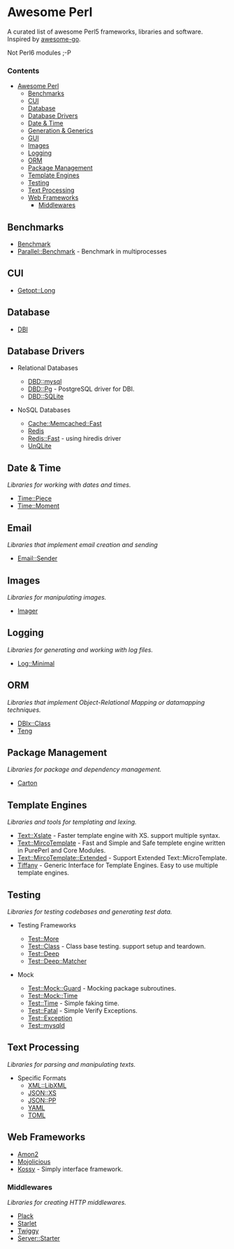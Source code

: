 # Awesome Perl

A curated list of awesome Perl5 frameworks, libraries and software. Inspired by [awesome-go](https://github.com/avelino/awesome-go).

Not Perl6 modules ;-P

### Contents

- [Awesome Perl](#awesome-perl)
    - [Benchmarks](#benchmarks)
    - [CUI](#cui)
    - [Database](#database)
    - [Database Drivers](#database-drivers)
    - [Date & Time](#date--time)
    - [Generation & Generics](#generation--generics)
    - [GUI](#gui)
    - [Images](#images)
    - [Logging](#logging)
    - [ORM](#orm)
    - [Package Management](#package-management)
    - [Template Engines](#template-engines)
    - [Testing](#testing)
    - [Text Processing](#text-processing)
    - [Web Frameworks](#web-frameworks)
        - [Middlewares](#middlewares)

## Benchmarks

* [Benchmark](http://metacpan.org/pod/Benchmark)
* [Parallel::Benchmark](http://metacpan.org/pod/Parallel::Benchmark) - Benchmark in multiprocesses

## CUI

* [Getopt::Long](https://metacpan.org/pod/Getopt::Long)

## Database

* [DBI](https://metacpan.org/pod/DBI)

## Database Drivers

* Relational Databases
    * [DBD::mysql](https://metacpan.org/pod/DBD::mysql)
    * [DBD::Pg](https://metacpan.org/pod/DBD::Pg) - PostgreSQL driver for DBI.
    * [DBD::SQLite](https://metacpan.org/pod/DBD::SQLite)

* NoSQL Databases
    * [Cache::Memcached::Fast](https://metacpan.org/pod/Cache::Memcached::Fast)
    * [Redis](https://metacpan.org/pod/Redis)
    * [Redis::Fast](https://metacpan.org/pod/Redis::Fast) - using hiredis driver
    * [UnQLite](https://metacpan.org/pod/UnQLite)

## Date & Time

*Libraries for working with dates and times.*

* [Time::Piece](https://metacpan.org/pod/Time::Piece)
* [Time::Moment](https://metacpan.org/pod/Time::Moment)

## Email

*Libraries that implement email creation and sending*

* [Email::Sender](https://metacpan.org/pod/Email::Sender)

## Images

*Libraries for manipulating images.*

* [Imager](https://metacpan.org/pod/Imager)

## Logging

*Libraries for generating and working with log files.*

* [Log::Minimal](https://metacpan.org/pod/Log::Minimal)

## ORM

*Libraries that implement Object-Relational Mapping or datamapping techniques.*

* [DBIx::Class](https://metacpan.org/pod/DBIx::Class)
* [Teng](https://metacpan.org/pod/Teng)

## Package Management

*Libraries for package and dependency management.*

* [Carton](https://metacpan.org/pod/Carton)

## Template Engines

*Libraries and tools for templating and lexing.*

* [Text::Xslate](https://metacpan.org/pod/Text::Xslate) - Faster template engine with XS. support multiple syntax.
* [Text::MircoTemplate](https://metacpan.org/pod/Text::MicroTemplate) - Fast and Simple and Safe templete engine written in PurePerl and Core Modules.
* [Text::MircoTemplate::Extended](https://metacpan.org/pod/Text::MicroTemplate::Extended) - Support Extended Text::MicroTemplate.
* [Tiffany](https://metacpan.org/pod/Tiffany) - Generic Interface for Template Engines. Easy to use multiple template engines.

## Testing

*Libraries for testing codebases and generating test data.*

* Testing Frameworks
    * [Test::More](https://metacpan.org/pod/Test::More)
    * [Test::Class](https://metacpan.org/pod/Test::Class) - Class base testing. support setup and teardown.
    * [Test::Deep](https://metacpan.org/pod/Test::Deep)
    * [Test::Deep::Matcher](https://metacpan.org/pod/Test::Deep::Mather)

* Mock
    * [Test::Mock::Guard](https://metacpan.org/pod/Test::Mock::Guard) - Mocking package subroutines.
    * [Test::Mock::Time](https://metacpan.org/pod/Test::Mock::Time)
    * [Test::Time](https://metacpan.org/pod/Test::Time) - Simple faking time.
    * [Test::Fatal](https://metacpan.org/pod/Test::Fatal) - Simple Verify Exceptions.
    * [Test::Exception](https://metacpan.org/pod/Test::Fatal)
    * [Test::mysqld](https://metacpan.org/pod/Test::mysqld)

## Text Processing

*Libraries for parsing and manipulating texts.*

* Specific Formats
    * [XML::LibXML](https://metacpan.org/pod/XML::LibXML)
    * [JSON::XS](https://metacpan.org/pod/JSON::XS)
    * [JSON::PP](https://metacpan.org/pod/JSON::PP)
    * [YAML](https://metacpan.org/pod/YAML)
    * [TOML](https://metacpan.org/pod/TOML)

## Web Frameworks

* [Amon2](https://metacpan.org/pod/Amon2)
* [Mojolicious](https://metacpan.org/pod/Mojolicious)
* [Kossy](https://metacpan.org/pod/Kossy) - Simply interface framework.

### Middlewares

*Libraries for creating HTTP middlewares.*

* [Plack](https://metacpan.org/pod/Plack)
* [Starlet](https://metacpan.org/pod/Starlet)
* [Twiggy](https://metacpan.org/pod/Server::Starter)
* [Server::Starter](https://metacpan.org/pod/Server::Starter)